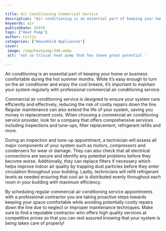 ```yaml
---

title: Air Conditioning Commercial Service
description: "Air conditioning is an essential part of keeping your home or business comfortable during the hot summer months. While it’s easy e...lets find out"
keywords: air
publishDate: 45078
tags: ["Heat Pump"]
author: Curtis
categories: ["Household Appliances"]
cover: 
 image: /img/heatpump/346.webp
 alt: 'not so trivial heat pump that has shown great potential '

---
```


Air conditioning is an essential part of keeping your home or business comfortable during the hot summer months. While it’s easy enough to turn on the air conditioner and enjoy the cool breeze, it’s important to maintain your system regularly with professional commercial air conditioning service.

Commercial air conditioning service is designed to ensure your system runs efficiently and effectively, reducing the risk of costly repairs down the line. Regular maintenance can also extend the life of your system, saving you money in replacement costs. When choosing a commercial air conditioning service provider, look for a company that offers comprehensive services including inspections and tune-ups, filter replacement, refrigerant refills and more.

During an inspection and tune-up appointment, a technician will assess all major components of your system such as motors, compressors and condensers for wear or damage. They can also check that all electrical connections are secure and identify any potential problems before they become worse. Additionally, they can replace filters if necessary which helps improve indoor air quality by trapping dust particles before they enter circulation throughout your building. Lastly, technicians will refill refrigerant levels as needed ensuring that cool air is distributed evenly throughout each room in your building with maximum efficiency. 

By scheduling regular commercial air conditioning service appointments with a professional contractor you are taking proactive steps towards keeping your space comfortable while avoiding potentially costly repairs down the line due to neglect or improper maintenance techniques. Make sure to find a reputable contractor who offers high quality services at competitive prices so that you can rest assured knowing that your system is being taken care of properly!
